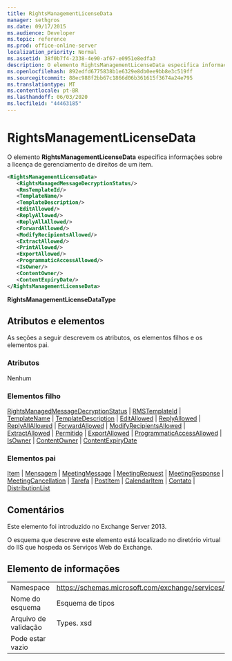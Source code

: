 ```yaml
---
title: RightsManagementLicenseData
manager: sethgros
ms.date: 09/17/2015
ms.audience: Developer
ms.topic: reference
ms.prod: office-online-server
localization_priority: Normal
ms.assetid: 38f0b7f4-2338-4e90-af67-e0951e8edfa3
description: O elemento RightsManagementLicenseData especifica informações sobre a licença de gerenciamento de direitos de um item.
ms.openlocfilehash: 892edfd6775838b1e6329e8db0ee9bb8e3c519ff
ms.sourcegitcommit: 88ec988f2bb67c1866d06b361615f3674a24e795
ms.translationtype: MT
ms.contentlocale: pt-BR
ms.lasthandoff: 06/03/2020
ms.locfileid: "44463185"
---
```

# <a name="rightsmanagementlicensedata"></a>RightsManagementLicenseData

O elemento **RightsManagementLicenseData** especifica informações sobre a licença de gerenciamento de direitos de um item. 
  
```XML
<RightsManagementLicenseData>
   <RightsManagedMessageDecryptionStatus/>
   <RmsTemplateId/>
   <TemplateName/>
   <TemplateDescription/>
   <EditAllowed/>
   <ReplyAllowed/>
   <ReplyAllAllowed/>
   <ForwardAllowed/>
   <ModifyRecipientsAllowed/>
   <ExtractAllowed/>
   <PrintAllowed/>
   <ExportAllowed/>
   <ProgrammaticAccessAllowed/>
   <IsOwner/>
   <ContentOwner/>
   <ContentExpiryDate/>
</RightsManagementLicenseData>
```

 **RightsManagementLicenseDataType**
## <a name="attributes-and-elements"></a>Atributos e elementos

As seções a seguir descrevem os atributos, os elementos filhos e os elementos pai.
  
### <a name="attributes"></a>Atributos

Nenhum
  
### <a name="child-elements"></a>Elementos filho

[RightsManagedMessageDecryptionStatus](rightsmanagedmessagedecryptionstatus.md)  |  [RMSTemplateId](rmstemplateid.md)  |  [TemplateName](templatename.md)  |  [TemplateDescription](templatedescription.md)  |  [EditAllowed](editallowed.md)  |  [ReplyAllowed](replyallowed.md)  |  [ReplyAllAllowed](replyallallowed.md)  |  [ForwardAllowed](forwardallowed.md)  |  [ModifyRecipientsAllowed](modifyrecipientsallowed.md)  |  [ExtractAllowed](extractallowed.md)  |  [Permitido](printallowed.md)  |  [ExportAllowed](exportallowed.md)  |  [ProgrammaticAccessAllowed](programmaticaccessallowed.md)  |  [IsOwner](isowner.md)  |  [ContentOwner](contentowner.md)  |  [ContentExpiryDate](contentexpirydate.md)
  
### <a name="parent-elements"></a>Elementos pai

[Item](item.md)  |  [Mensagem](message-ex15websvcsotherref.md)  |  [MeetingMessage](meetingmessage.md)  |  [MeetingRequest](meetingrequest.md)  |  [MeetingResponse](meetingresponse.md)  |  [MeetingCancellation](meetingcancellation.md)  |  [Tarefa](task.md)  |  [PostItem](postitem.md)  |  [CalendarItem](calendaritem.md)  |  [Contato](contact.md)  |  [DistributionList](distributionlist.md)
  
## <a name="remarks"></a>Comentários

Este elemento foi introduzido no Exchange Server 2013.
  
O esquema que descreve este elemento está localizado no diretório virtual do IIS que hospeda os Serviços Web do Exchange.
  
## <a name="element-information"></a>Elemento de informações

|||
|:-----|:-----|
|Namespace  <br/> |https://schemas.microsoft.com/exchange/services/2006/types  <br/> |
|Nome do esquema  <br/> |Esquema de tipos  <br/> |
|Arquivo de validação  <br/> |Types. xsd  <br/> |
|Pode estar vazio  <br/> ||
   

